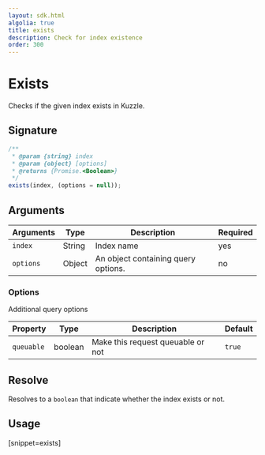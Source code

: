 ```yaml
---
layout: sdk.html
algolia: true
title: exists
description: Check for index existence
order: 300
---
```


# Exists

Checks if the given index exists in Kuzzle.

## Signature

```javascript
/**
 * @param {string} index
 * @param {object} [options]
 * @returns {Promise.<Boolean>}
 */
exists(index, (options = null));
```

## Arguments

| Arguments | Type   | Description                         | Required |
| --------- | ------ | ----------------------------------- | -------- |
| `index`   | String | Index name                          | yes      |
| `options` | Object | An object containing query options. | no       |

### **Options**

Additional query options

| Property   | Type    | Description                       | Default |
| ---------- | ------- | --------------------------------- | ------- |
| `queuable` | boolean | Make this request queuable or not | `true`  |

## Resolve

Resolves to a `boolean` that indicate whether the index exists or not.

## Usage

[snippet=exists]
